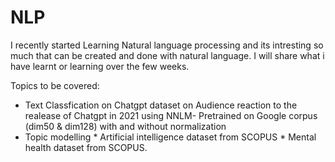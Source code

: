 # NLP

I recently started Learning Natural language processing and its intresting so much that can be created and done with natural language. I will share what i have learnt or learning over the few weeks.

Topics to be covered:  

  * Text Classfication on Chatgpt dataset on Audience reaction to the realease of Chatgpt in 2021 using NNLM- Pretrained on Google corpus (dim50 & dim128) with and without normalization
  * Topic modelling
        * Artificial intelligence dataset from SCOPUS 
        * Mental health dataset from SCOPUS.
